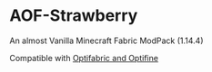 # AOF-Strawberry

An almost Vanilla Minecraft Fabric ModPack (1.14.4)

Compatible with [Optifabric and Optifine](https://github.com/modmuss50/OptiFabric)
